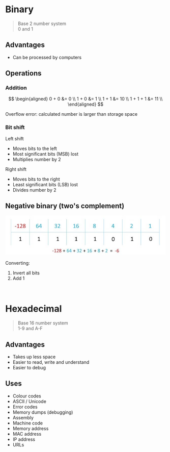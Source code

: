 # Binary

> Base 2 number system \
> 0 and 1

## Advantages

- Can be processed by computers

## Operations

### Addition

$$
\begin{aligned}
  0 + 0 &= 0 \\
  1 + 0 &= 1 \\
  1 + 1 &= 10 \\
  1 + 1 + 1 &= 11 \\
\end{aligned}
$$

Overflow error: calculated number is larger than storage space

### Bit shift

<p></p>
Left shift

- Moves bits to the left
- Most significant bits (MSB) lost
- Multiplies number by 2

<p></p>
Right shift

- Moves bits to the right
- Least significant bits (LSB) lost
- Divides number by 2

## Negative binary (two's complement)

![Two's complement with value of each bit shown](images/twos-complement.jpg)

<p></p>
Converting:

1. Invert all bits
2. Add 1

<br>

# Hexadecimal

> Base 16 number system \
> 1-9 and A-F

## Advantages

- Takes up less space
- Easier to read, write and understand
- Easier to debug

## Uses

- Colour codes
- ASCII / Unicode
- Error codes
- Memory dumps (debugging)
- Assembly
- Machine code
- Memory address
- MAC address
- IP address
- URLs
